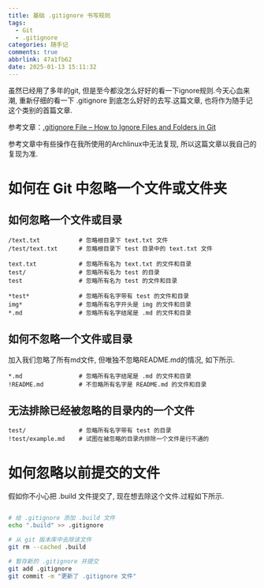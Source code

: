 ```yaml
---
title: 基础 .gitignore 书写规则
tags:
  - Git
  - .gitignore
categories: 随手记
comments: true
abbrlink: 47a1fb62
date: 2025-01-13 15:11:32
---
```


虽然已经用了多年的git, 但是至今都没怎么好好的看一下ignore规则.今天心血来潮, 重新仔细的看一下 .gitignore 到底怎么好好的去写.这篇文章, 也将作为随手记这个类别的首篇文章.

参考文章：[.gitignore File – How to Ignore Files and Folders in Git](https://www.freecodecamp.org/news/gitignore-file-how-to-ignore-files-and-folders-in-git/)

参考文章中有些操作在我所使用的Archlinux中无法复现, 所以这篇文章以我自己的复现为准.

# 如何在 Git 中忽略一个文件或文件夹

## 如何忽略一个文件或目录

```
/text.txt           # 忽略根目录下 text.txt 文件
/test/text.txt      # 忽略根目录下 test 目录中的 text.txt 文件

text.txt            # 忽略所有名为 text.txt 的文件和目录
test/               # 忽略所有名为 test 的目录
test                # 忽略所有名为 test 的文件和目录

*test*              # 忽略所有名字带有 test 的文件和目录
img*                # 忽略所有名字开头是 img 的文件和目录
*.md                # 忽略所有名字结尾是 .md 的文件和目录
```

## 如何不忽略一个文件或目录

加入我们忽略了所有md文件, 但唯独不忽略README.md的情况, 如下所示.

```
*.md                # 忽略所有名字结尾是 .md 的文件和目录
!README.md          # 不忽略所有名字是 README.md 的文件和目录
```

## 无法排除已经被忽略的目录内的一个文件

```
test/               # 忽略所有名字带有 test 的目录
!test/example.md    # 试图在被忽略的目录内排除一个文件是行不通的
```

# 如何忽略以前提交的文件

假如你不小心把 .build 文件提交了, 现在想去除这个文件.过程如下所示.

```sh

# 给 .gitignore 添加 .build 文件
echo ".build" >> .gitignore

# 从 git 版本库中去除该文件
git rm --cached .build

# 暂存新的 .gitignore 并提交
git add .gitignore
git commit -m "更新了 .gitignore 文件"

```









